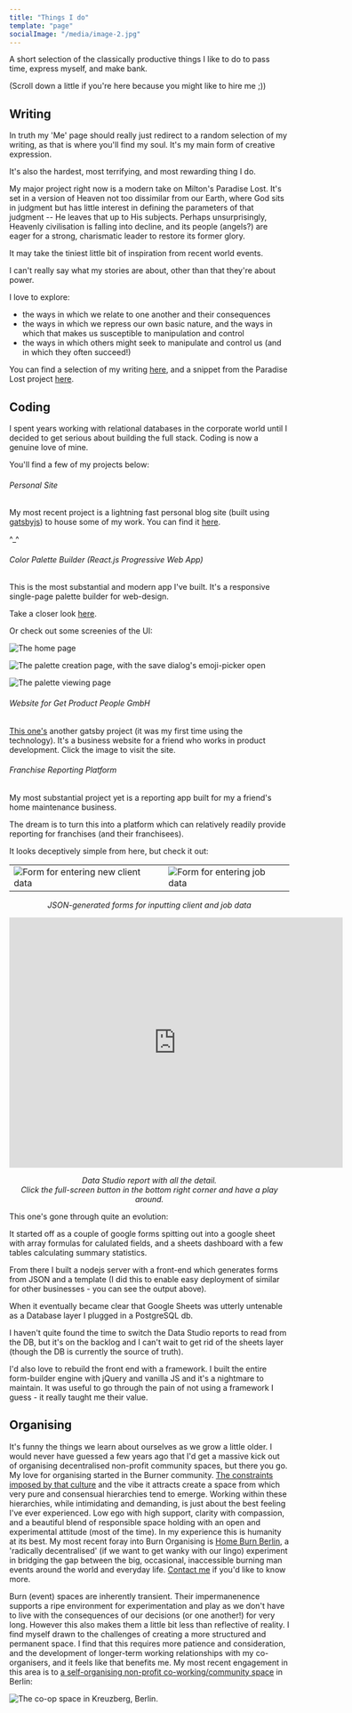 ```yaml
---
title: "Things I do"
template: "page"
socialImage: "/media/image-2.jpg"
---
```


A short selection of the classically productive things I like to do to pass time, express myself, and make bank.

(Scroll down a little if you're here because you might like to hire me ;))

## Writing

In truth my 'Me' page should really just redirect to a random selection of my writing, as that is where you'll find my soul. It's my main form of creative expression.

It's also the hardest, most terrifying, and most rewarding thing I do.

My major project right now is a modern take on Milton's Paradise Lost. It's set in a version of Heaven not too dissimilar from our Earth, where God sits in judgment but has little interest in defining the parameters of that judgment -- He leaves that up to His subjects. Perhaps unsurprisingly, Heavenly civilisation is falling into decline, and its people (angels?) are eager for a strong, charismatic leader to restore its former glory.

It may take the tiniest little bit of inspiration from recent world events.

I can't really say what my stories are about, other than that they're about power.

I love to explore:

- the ways in which we relate to one another and their consequences
- the ways in which we repress our own basic nature, and the ways in which that makes us susceptible to manipulation and control
- the ways in which others might seek to manipulate and control us (and in which they often succeed!)

You can find a selection of my writing [here](/), and a snippet from the Paradise Lost project [here](/posts/justice-in-an-unjust-world).

## Coding

I spent years working with relational databases in the corporate world until I decided to get serious about building the full stack. Coding is now a genuine love of mine.

You'll find a few of my projects below:

###### Personal Site

My most recent project is a lightning fast personal blog site (built using [gatsbyjs](https://www.gatsbyjs.org)) to house some of my work. You can find it [here](/).

^\_^

###### Color Palette Builder (React.js Progressive Web App)

This is the most substantial and modern app I've built. It's a responsive single-page palette builder for web-design.

Take a closer look [here](https://xenodochial-booth-c0b332.netlify.app).

Or check out some screenies of the UI:

![The home page](/media/color-picker-home.png)

![The palette creation page, with the save dialog's emoji-picker open](/media/color-picker-create-emoji.png)

![The palette viewing page](/media/color-picker-palette.png)

###### Website for Get Product People GmbH

[This one's](https://getproductpeople.com/) another gatsby project (it was my first time using the technology). It's a business website for a friend who works in product development. Click the image to visit the site.

###### Franchise Reporting Platform

My most substantial project yet is a reporting app built for my a friend's home maintenance business.

The dream is to turn this into a platform which can relatively readily provide reporting for franchises (and their franchisees).

It looks deceptively simple from here, but check it out:

|                                                              |                                                    |
| ------------------------------------------------------------ | -------------------------------------------------- |
| ![Form for entering new client data](/media/client-form.png) | ![Form for entering job data](/media/job-form.png) |

_<p align="center">JSON-generated forms for inputting client and job data</p>_

<iframe width="600" height="450" src="https://datastudio.google.com/embed/reporting/4e197092-79c8-4502-a23f-709795017419/page/JLSK" frameborder="0" style="border:0" allowfullscreen></iframe>

_<p align="center">Data Studio report with all the detail. </br>Click the full-screen button in the bottom right corner and have a play around.</p>_

This one's gone through quite an evolution:

It started off as a couple of google forms spitting out into a google sheet with array formulas for calulated fields, and a sheets dashboard with a few tables calculating summary statistics.

From there I built a nodejs server with a front-end which generates forms from JSON and a template (I did this to enable easy deployment of similar for other businesses - you can see the output above).

When it eventually became clear that Google Sheets was utterly untenable as a Database layer I plugged in a PostgreSQL db.

I haven't quite found the time to switch the Data Studio reports to read from the DB, but it's on the backlog and I can't wait to get rid of the sheets layer (though the DB is currently the source of truth).

I'd also love to rebuild the front end with a framework. I built the entire form-builder engine with jQuery and vanilla JS and it's a nightmare to maintain. It was useful to go through the pain of not using a framework I guess - it really taught me their value.

## Organising

It's funny the things we learn about ourselves as we grow a little older. I would never have guessed a few years ago that I'd get a massive kick out of organising decentralised non-profit community spaces, but there you go. My love for organising started in the Burner community. [The constraints imposed by that culture](https://burningman.org/culture/philosophical-center/10-principles/) and the vibe it attracts create a space from which very pure and consensual hierarchies tend to emerge. Working within these hierarchies, while intimidating and demanding, is just about the best feeling I've ever experienced. Low ego with high support, clarity with compassion, and a beautiful blend of responsible space holding with an open and experimental attitude (most of the time). In my experience this is humanity at its best. My most recent foray into Burn Organising is [Home Burn Berlin](https://www.facebook.com/Home-Burn-Berlin-102075708068069), a 'radically decentralised' (if we want to get wanky with our lingo) experiment in bridging the gap between the big, occasional, inaccessible burning man events around the world and everyday life. [Contact me](/pages/contact) if you'd like to know more.

Burn (event) spaces are inherently transient. Their impermanenence supports a ripe environment for experimentation and play as we don't have to live with the consequences of our decisions (or one another!) for very long. However this also makes them a little bit less than reflective of reality. I find myself drawn to the challenges of creating a more structured and permanent space. I find that this requires more patience and consideration, and the development of longer-term working relationships with my co-organisers, and it feels like that benefits me. My most recent engagement in this area is to [a self-organising non-profit co-working/community space](https://www.coopspace.net/wp-content/uploads/2020/06/FlyerCoopspace_.pdf) in Berlin:

![The co-op space in Kreuzberg, Berlin](/media/coop-space.jpg).
